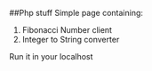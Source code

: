 ##Php stuff
Simple page containing: 
1. Fibonacci Number client  
2. Integer to String converter

Run it in your localhost

